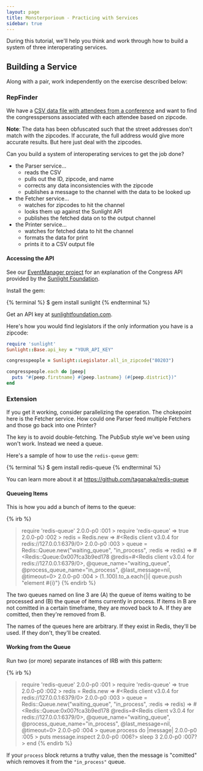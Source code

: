 ```yaml
---
layout: page
title: Monsterporioum - Practicing with Services
sidebar: true
---
```


During this tutorial, we'll help you think and work through how to build a system of three interoperating services.

## Building a Service

Along with a pair, work independently on the exercise described below:

### RepFinder

We have a [CSV data file with attendees from a conference](/projects/full_event_attendees.csv) and want to find the congresspersons associated with each attendee based on zipcode.

**Note**: The data has been obfuscated such that the street addresses don't match with the zipcodes. If accurate, the full address would give more accurate results. But here just deal with the zipcodes.

Can you build a system of interoperating services to get the job done?

* the Parser service...
  * reads the CSV
  * pulls out the ID, zipcode, and name
  * corrects any data inconsistencies with the zipcode
  * publishes a message to the channel with the data to be looked up
* the Fetcher service...
  * watches for zipcodes to hit the channel
  * looks them up against the Sunlight API
  * publishes the fetched data on to the output channel
* the Printer service...
  * watches for fetched data to hit the channel
  * formats the data for print
  * prints it to a CSV output file

#### Accessing the API

See our [EventManager project](http://tutorials.jumpstartlab.com/projects/eventmanager.html#iteration-3:-using-sunlight) for an explanation of the Congress API provided by the [Sunlight Foundation](http://sunlightfoundation.com).

Install the gem:

{% terminal %}
$ gem install sunlight
{% endterminal %}

Get an API key at [sunlightfoundation.com](http://sunlightfoundation.com/api/).

Here's how you would find legislators if the only information you have is a zipcode:

```ruby
require 'sunlight'
Sunlight::Base.api_key = "YOUR_API_KEY"

congresspeople = Sunlight::Legislator.all_in_zipcode("80203")

congresspeople.each do |peep|
  puts "#{peep.firstname} #{peep.lastname} (#{peep.district})"
end
```

### Extension

If you get it working, consider parallelizing the operation. The chokepoint here is the Fetcher service. How could one Parser feed multiple Fetchers and those go back into one Printer?

The key is to avoid double-fetching. The PubSub style we've been using won't work. Instead we need a queue.

Here's a sample of how to use the `redis-queue` gem:

{% terminal %}
$ gem install redis-queue
{% endterminal %}

You can learn more about it at https://github.com/taganaka/redis-queue

#### Queueing Items

This is how you add a bunch of items to the queue:

{% irb %}
> require 'redis-queue'
2.0.0-p0 :001 > require 'redis-queue'
 => true
2.0.0-p0 :002 > redis = Redis.new
 => #<Redis client v3.0.4 for redis://127.0.0.1:6379/0>
2.0.0-p0 :003 > queue = Redis::Queue.new("waiting_queue", "in_process", :redis => redis)
 => #<Redis::Queue:0x007fca3b9ed178 @redis=#<Redis client v3.0.4 for redis://127.0.0.1:6379/0>, @queue_name="waiting_queue", @process_queue_name="in_process", @last_message=nil, @timeout=0>
2.0.0-p0 :004 > (1..100).to_a.each{|i| queue.push "element #{i}"}
{% endirb %}

The two queues named on line 3 are (A) the queue of items waiting to be processed and (B) the queue of items currently in process. If items in B are not comitted in a certain timeframe, they are moved back to A. If they are comitted, then they're removed from B.

The names of the queues here are arbitrary. If they exist in Redis, they'll be used. If they don't, they'll be created.

#### Working from the Queue

Run two (or more) separate instances of IRB with this pattern:

{% irb %}
> require 'redis-queue'
2.0.0-p0 :001 > require 'redis-queue'
 => true
2.0.0-p0 :002 > redis = Redis.new
 => #<Redis client v3.0.4 for redis://127.0.0.1:6379/0>
2.0.0-p0 :003 > queue = Redis::Queue.new("waiting_queue", "in_process", :redis => redis)
 => #<Redis::Queue:0x007fca3b9ed178 @redis=#<Redis client v3.0.4 for redis://127.0.0.1:6379/0>, @queue_name="waiting_queue", @process_queue_name="in_process", @last_message=nil, @timeout=0>
2.0.0-p0 :004 > queue.process do |message|
2.0.0-p0 :005 >     puts message.inspect
2.0.0-p0 :006?>   sleep 3
2.0.0-p0 :007?>   end
{% endirb %}

If your `process` block returns a truthy value, then the message is "comitted" which removes it from the `"in_process"` queue.
